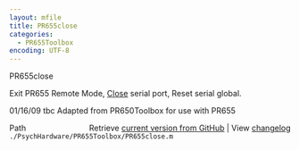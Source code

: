 ```yaml
---
layout: mfile
title: PR655close
categories:
  - PR655Toolbox
encoding: UTF-8
---
```


PR655close

Exit PR655 Remote Mode, [Close](/docs/Close) serial port, Reset serial global.

01/16/09    tbc   Adapted from PR650Toolbox for use with PR655



<div class="code_header" style="text-align:right;">
  <span style="float:left;">Path&nbsp;&nbsp;</span> <span class="counter">Retrieve <a href=
  "https://raw.github.com/Psychtoolbox-3/Psychtoolbox-3/beta/./PsychHardware/PR655Toolbox/PR655close.m">current version from GitHub</a> | View <a href=
  "https://github.com/Psychtoolbox-3/Psychtoolbox-3/commits/beta/./PsychHardware/PR655Toolbox/PR655close.m">changelog</a></span>
</div>
<div class="code">
  <code>./PsychHardware/PR655Toolbox/PR655close.m</code>
</div>
